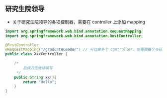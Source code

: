 ## 研究生院领导
* 关于研究生院领导的各项控制器，需要在 controller 上添加 mapping

```java
import org.springframework.web.bind.annotation.RequestMapping;
import org.springframework.web.bind.annotation.RestController;

@RestController
@RequestMapping("/graduateLeader") // 可以建多个 controller，但需要每个与研究生院领导相关的控制器均添加此 mapper 前缀
public class XxxController {
    
    /*
        后续方法继续填写
     */
    public String xx(){
        return "Hello";
    }
}
```